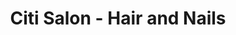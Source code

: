 ---
title: "Citi Salon - Hair and Nails"
url: /wellsville/citi-salon-hair-and-nails/
shop: beauty
---